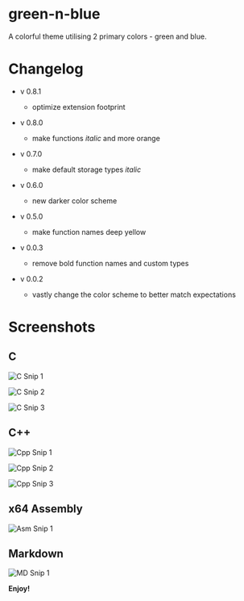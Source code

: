 # green-n-blue

A colorful theme utilising 2 primary colors - green and blue.


# Changelog

* v 0.8.1
	* optimize extension footprint

* v 0.8.0
	* make functions *italic* and more orange

* v 0.7.0
	* make default storage types *italic*

* v 0.6.0
	* new darker color scheme

* v 0.5.0
	* make function names deep yellow
	
* v 0.0.3
	* remove bold function names and custom types

* v 0.0.2
	* vastly change the color scheme to better match expectations


# Screenshots

## C

![C Snip 1](https://github.com/makuke1234/green-n-blue-vscode/raw/master/Images/SnipC1.PNG)

![C Snip 2](https://github.com/makuke1234/green-n-blue-vscode/raw/master/Images/SnipC2.PNG)

![C Snip 3](https://github.com/makuke1234/green-n-blue-vscode/raw/master/Images/SnipC3.PNG)


## C++

![Cpp Snip 1](https://github.com/makuke1234/green-n-blue-vscode/raw/master/Images/SnipCpp1.PNG)

![Cpp Snip 2](https://github.com/makuke1234/green-n-blue-vscode/raw/master/Images/SnipCpp2.PNG)

![Cpp Snip 3](https://github.com/makuke1234/green-n-blue-vscode/raw/master/Images/SnipCpp3.PNG)


## x64 Assembly

![Asm Snip 1](https://github.com/makuke1234/green-n-blue-vscode/raw/master/Images/SnipAsm1.PNG)


## Markdown

![MD Snip 1](https://github.com/makuke1234/green-n-blue-vscode/raw/master/Images/SnipMD1.PNG)


**Enjoy!**
